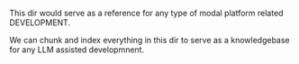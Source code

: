 This dir would serve as a reference for any type of modal platform related DEVELOPMENT.

We can chunk and index everything in this dir to serve as a knowledgebase for any LLM assisted developmnent.